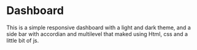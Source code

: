 # Dashboard

This is a simple responsive dashboard with a light and dark theme, and a side bar with accordian and multilevel that maked using Html, css and a little bit of js.
